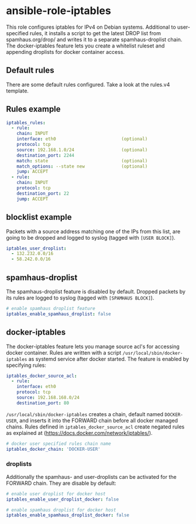 # ansible-role-iptables
This role configures iptables for IPv4 on Debian systems. Additional to user-specified rules, it installs a script to get the latest DROP list from spamhaus.org/drop/ and writes it to a separate spamhaus-droplist chain. The docker-iptables feature lets you create a whitelist ruleset and appending droplists for docker container access.

## Default rules
There are some default rules configured. Take a look at the rules.v4 template.

## Rules example
```yaml
iptables_rules:
  - rule:
    chain: INPUT
    interface: eth0                         (optional)
    protocol: tcp
    source: 192.168.1.0/24                  (optional)
    destination_port: 2244
    match: state                            (optional)
    match_options: --state new              (optional)
    jump: ACCEPT
  - rule:
    chain: INPUT
    protocol: tcp
    destination_port: 22
    jump: ACCEPT
```
## blocklist example
Packets with a source address matching one of the IPs from this list, are going to be dropped and logged to syslog (tagged with ``[USER BLOCK]``).
```yaml
iptables_user_droplist:
  - 132.232.0.0/16
  - 58.242.0.0/16
```
## spamhaus-droplist
The spamhaus-droplist feature is disabled by default. Dropped packets by its rules are logged to syslog (tagged with ``[SPAMHAUS BLOCK]``).
```yaml
# enable spamhaus droplist feature
iptables_enable_spamhaus_droplist: false
```

## docker-iptables
The docker-iptables feature lets you manage source acl's for accessing docker container. Rules are written with a script ``/usr/local/sbin/docker-iptables`` as systemd service after docker started. The feature is enabled by specifying rules:

```yaml
iptables_docker_source_acl:
  - rule:
    interface: eth0
    protocol: tcp
    source: 192.168.168.0/24
    destination_port: 80
```

``/usr/local/sbin/docker-iptables`` creates a chain, default named ``DOCKER-USER``, and inserts it into the FORWARD chain before all docker managed chains. Rules defined in ``iptables_docker_source_acl`` create negated rules as explained at (https://docs.docker.com/network/iptables/).


```yaml
# docker user specified rules chain name
iptables_docker_chain: 'DOCKER-USER'
```

### droplists
Additionally the spamhaus- and user-droplists can be activated for the FORWARD chain. They are disable by default:
```yaml
# enable user droplist for docker host
iptables_enable_user_droplist_docker: false

# enable spamhaus droplist for docker host
iptables_enable_spamhaus_droplist_docker: false
```
